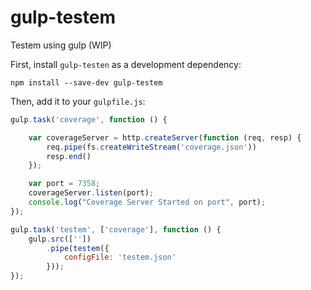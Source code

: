 gulp-testem
===========

Testem using gulp (WIP)

First, install `gulp-testen` as a development dependency:

```shell
npm install --save-dev gulp-testem
```

Then, add it to your `gulpfile.js`:


```javascript
gulp.task('coverage', function () {

    var coverageServer = http.createServer(function (req, resp) {
        req.pipe(fs.createWriteStream('coverage.json'))
        resp.end()
    });

    var port = 7358;
    coverageServer.listen(port);
    console.log("Coverage Server Started on port", port);
});

gulp.task('testem', ['coverage'], function () {
    gulp.src([''])
        .pipe(testem({
            configFile: 'testem.json'
        }));
});
```
